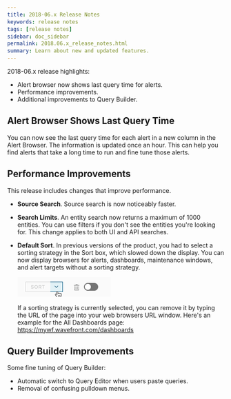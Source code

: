 ```yaml
---
title: 2018-06.x Release Notes
keywords: release notes
tags: [release notes]
sidebar: doc_sidebar
permalink: 2018.06.x_release_notes.html
summary: Learn about new and updated features.
---
```


2018-06.x release highlights:
- Alert browser now shows last query time for alerts.
- Performance improvements.
- Additional improvements to Query Builder.

## Alert Browser Shows Last Query Time

You can now see the last query time for each alert in a new column in the Alert Browser. The information is updated once an hour. This can help you find alerts that take a long time to run and fine tune those alerts.  

## Performance Improvements

This release includes changes that improve performance.
- **Source Search**. Source search is now noticeably faster.
- **Search Limits**. An entity search now returns a maximum of 1000 entities. You can use filters if you don't see the entities you're looking for. This change applies to both UI and API searches.
- **Default Sort**. In previous versions of the product, you had to select a sorting strategy in the Sort box, which slowed down the display. You can now display browsers for alerts, dashboards, maintenance windows, and alert targets without a sorting strategy.

   ![default_sort](images/sort_box.png)

   If a sorting strategy is currently selected, you can remove it by typing the URL of the page into your web browsers URL window. Here's an example for the All Dashboards page: https://mywf.wavefront.com/dashboards

## Query Builder Improvements

Some fine tuning of Query Builder:
- Automatic switch to Query Editor when users paste queries.
- Removal of confusing pulldown menus.
